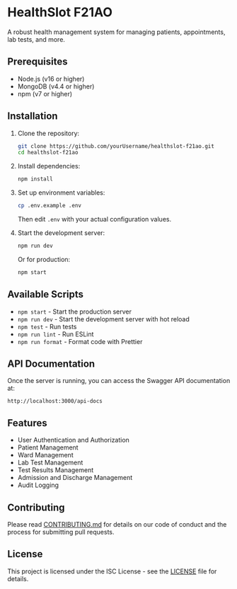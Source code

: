 # HealthSlot F21AO

A robust health management system for managing patients, appointments, lab tests, and more.

## Prerequisites

- Node.js (v16 or higher)
- MongoDB (v4.4 or higher)
- npm (v7 or higher)

## Installation

1. Clone the repository:
   ```bash
   git clone https://github.com/yourUsername/healthslot-f21ao.git
   cd healthslot-f21ao
   ```

2. Install dependencies:
   ```bash
   npm install
   ```

3. Set up environment variables:
   ```bash
   cp .env.example .env
   ```
   Then edit `.env` with your actual configuration values.

4. Start the development server:
   ```bash
   npm run dev
   ```
   Or for production:
   ```bash
   npm start
   ```

## Available Scripts

- `npm start` - Start the production server
- `npm run dev` - Start the development server with hot reload
- `npm test` - Run tests
- `npm run lint` - Run ESLint
- `npm run format` - Format code with Prettier

## API Documentation

Once the server is running, you can access the Swagger API documentation at:
```
http://localhost:3000/api-docs
```

## Features

- User Authentication and Authorization
- Patient Management
- Ward Management
- Lab Test Management
- Test Results Management
- Admission and Discharge Management
- Audit Logging

## Contributing

Please read [CONTRIBUTING.md](CONTRIBUTING.md) for details on our code of conduct and the process for submitting pull requests.

## License

This project is licensed under the ISC License - see the [LICENSE](LICENSE) file for details.